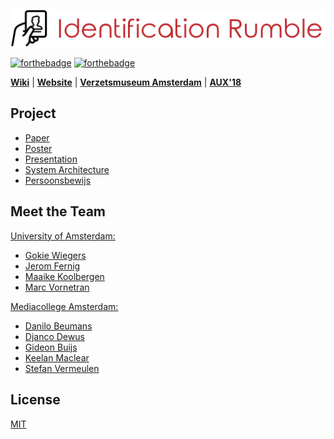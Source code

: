 ![Identification Rumble](assets/logo-hq.png)

[![forthebadge](http://forthebadge.com/images/badges/built-with-science.svg)](http://forthebadge.com)
[![forthebadge](http://forthebadge.com/images/badges/made-with-vue.svg)](http://forthebadge.com)

**[Wiki](http://uva-hcm.com/index.php?title=ID2017-team5)** | **[Website](https://identification-rumble.science)** | **[Verzetsmuseum Amsterdam](https://www.verzetsmuseum.org/museum/en/museum)** | **[AUX'18](http://uva-aux.nl/)**

## Project

* [Paper](/static/Identification%20Rumble.pdf)
* [Poster](/static/poster.pdf)
* [Presentation](/static/presentation.pdf)
* [System Architecture](/assets/system-architecture.png)
* [Persoonsbewijs](https://identification-rumble.science/persoonsbewijs)

## Meet the Team

[University of Amsterdam:](http://www.uva.nl/en/home)

* [Gokie Wiegers](mailto:gokie.wiegers@gmail.com)
* [Jerom Fernig](http://www.clearfieldssix.nl/profile/jerom-fernig/)
* [Maaike Koolbergen](mailto:maaikekoolbergen@gmail.com)
* [Marc Vornetran](https://marc.vornetran.de)

[Mediacollege Amsterdam:](https://www.ma-web.nl/)

* [Danilo Beumans](http://danilobeumans.com/)
* [Djanco Dewus](http://20554.hosts.ma-cloud.nl/)
* [Gideon Buijs](http://gideonbuijs.com/)
* [Keelan Maclear](http://www.maclear.nl/)
* [Stefan Vermeulen](http://stefanverm.nl/)

## License

[MIT](https://github.com/marc1404/identification-rumble/blob/master/LICENSE)
